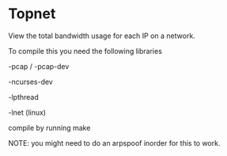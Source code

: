 # Topnet
View the total bandwidth usage for each IP on a network.


To compile this you need the following libraries


-pcap / -pcap-dev


-ncurses-dev


-lpthread


-lnet (linux)


compile by running make



NOTE: you might need to do an arpspoof inorder for this to work.
